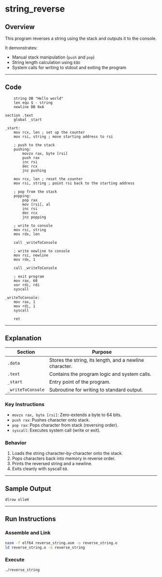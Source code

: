 # string_reverse

## Overview
This program reverses a string using the stack and outputs it to the console.

It demonstrates:
- Manual stack manipulation (`push` and `pop`)
- String length calculation using `EQU`
- System calls for writing to stdout and exiting the program

---

## Code

```asmsection .data
    string DB "Hello world"
    len equ $ - string
    newline DB 0xA

section .text
    global _start

_start:
    mov rcx, len ; set up the counter
    mov rsi, string ; move starting address to rsi

    ; push to the stack
    pushing:
        movzx rax, byte [rsi]
        push rax
        inc rsi
        dec rcx
        jnz pushing

    mov rcx, len ; reset the counter
    mov rsi, string ; point rsi back to the starting address

    ; pop from the stack
    popping:
        pop rax
        mov [rsi], al
        inc rsi
        dec rcx
        jnz popping

    ; write to console
    mov rsi, string
    mov rdx, len

    call _writeToConsole

    ; write newline to console
    mov rsi, newline
    mov rdx, 1

    call _writeToConsole

    ; exit program
    mov rax, 60
    xor rdi, rdi
    syscall

_writeToConsole:
    mov rax, 1
    mov rdi, 1
    syscall

    ret
```

---

## Explanation

| Section | Purpose |
|----------|----------|
| `.data` | Stores the string, its length, and a newline character. |
| `.text` | Contains the program logic and system calls. |
| `_start` | Entry point of the program. |
| `_writeToConsole` | Subroutine for writing to standard output. |

### Key Instructions
- `movzx rax, byte [rsi]`: Zero-extends a byte to 64 bits.
- `push rax`: Pushes character onto stack.
- `pop rax`: Pops character from stack (reversing order).
- `syscall`: Executes system call (write or exit).

### Behavior
1. Loads the string character-by-character onto the stack.
2. Pops characters back into memory in reverse order.
3. Prints the reversed string and a newline.
4. Exits cleanly with syscall `60`.

---

## Sample Output

```
dlrow olleH
```

---

## Run Instructions

### Assemble and Link
```bash
nasm -f elf64 reverse_string.asm -o reverse_string.o
ld reverse_string.o -o reverse_string
```

### Execute
```bash
./reverse_string
```
